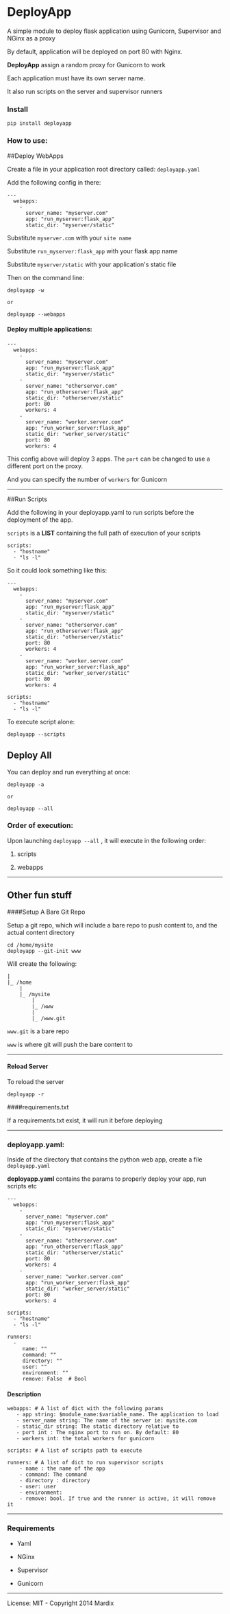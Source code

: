 # DeployApp

A simple module to deploy flask application using Gunicorn, Supervisor and NGinx as a proxy

By default, application will be deployed on port 80 with Nginx.

**DeployApp** assign a random proxy for Gunicorn to work

Each application must have its own server name.

It also run scripts on the server and supervisor runners

### Install

	pip install deployapp


### How to use:

##Deploy WebApps

Create a file in your application root directory called: `deployapp.yaml`

Add the following config in there:

    ---
      webapps:
        -
          server_name: "myserver.com"
          app: "run_myserver:flask_app"
          static_dir: "myserver/static"


Substitute `myserver.com` with your `site name`

Substitute `run_myserver:flask_app` with your flask app name

Substitute `myserver/static` with your application's static file

Then on the command line:

	deployapp -w

	or

	deployapp --webapps


#### Deploy multiple applications:

    ---
      webapps:
        -
          server_name: "myserver.com"
          app: "run_myserver:flask_app"
          static_dir: "myserver/static"
        -
          server_name: "otherserver.com"
          app: "run_otherserver:flask_app"
          static_dir: "otherserver/static"
          port: 80
          workers: 4
        -
          server_name: "worker.server.com"
          app: "run_worker_server:flask_app"
          static_dir: "worker_server/static"
          port: 80
          workers: 4


This config above will deploy 3 apps. The `port` can be changed to use a different port on the proxy.

And you can specify the number of `workers` for Gunicorn

---

##Run Scripts 

Add the following in your deployapp.yaml to run scripts before the deployment of the app.

`scripts` is a **LIST** containing the full path of execution of your scripts

    scripts:
      - "hostname"
      - "ls -l"

So it could look something like this:

    ---
      webapps:
        -
          server_name: "myserver.com"
          app: "run_myserver:flask_app"
          static_dir: "myserver/static"
        -
          server_name: "otherserver.com"
          app: "run_otherserver:flask_app"
          static_dir: "otherserver/static"
          port: 80
          workers: 4
        -
          server_name: "worker.server.com"
          app: "run_worker_server:flask_app"
          static_dir: "worker_server/static"
          port: 80
          workers: 4

    scripts:
      - "hostname"
      - "ls -l"
      
To execute script alone:
	
	deployapp --scripts


## Deploy All

You can deploy and run everything at once:

	deployapp -a 
	
	or 
	
	deployapp --all
	
### Order of execution:

Upon launching `deployapp --all` , it will execute in the following order: 
	
1) scripts

2) webapps

---

## Other fun stuff

####Setup A Bare Git Repo

Setup a git repo, which will include a bare repo to push content to, and the actual content directory

    cd /home/mysite
    deployapp --git-init www


Will create the following:

    |
    |_ /home
        |
        |_ /mysite
            |
            |_ /www
            |
            |_ /www.git


`www.git` is a bare repo

`www` is where git will push the bare content to

---

#### Reload Server

To reload the server

	deployapp -r


####requirements.txt

If a requirements.txt exist, it will run it before deploying



---

### deployapp.yaml:


Inside of the directory that contains the python web app, create a file `deployapp.yaml`


**deployapp.yaml** contains the params to properly deploy your app, run scripts etc


    ---
      webapps:
        -
          server_name: "myserver.com"
          app: "run_myserver:flask_app"
          static_dir: "myserver/static"
        -
          server_name: "otherserver.com"
          app: "run_otherserver:flask_app"
          static_dir: "otherserver/static"
          port: 80
          workers: 4
        -
          server_name: "worker.server.com"
          app: "run_worker_server:flask_app"
          static_dir: "worker_server/static"
          port: 80
          workers: 4

    scripts:
      - "hostname"
      - "ls -l"

    runners:
      -
         name: ""
         command: ""
         directory: ""
         user: ""
         environment: ""
         remove: False  # Bool



#### Description


	webapps: # A list of dict with the following params
       - app string: $module_name:$variable_name. The application to load
       - server_name string: The name of the server ie: mysite.com
       - static_dir string: The static directory relative to
       - port int : The nginx port to run on. By default: 80
       - workers int: the total workers for gunicorn

	scripts: # A list of scripts path to execute

	runners: # A list of dict to run supervisor scripts
	    - name : the name of the app
	    - command: The command
	    - directory : directory
	    - user: user
	    - environment:
	    - remove: bool. If true and the runner is active, it will remove it



---

### Requirements

- Yaml

- NGinx

- Supervisor
 
- Gunicorn


---

License: MIT - Copyright 2014 Mardix